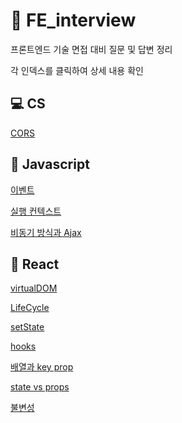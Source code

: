# 💬 FE_interview

프론트엔드 기술 면접 대비 질문 및 답변 정리

각 인덱스를 클릭하여 상세 내용 확인

## 💻 CS

[CORS](./cs/cors.md)

## 🚩 Javascript

[이벤트](./javascript/event.md)

[실행 컨텍스트](./javascript//executionContext.md)

[비동기 방식과 Ajax](./javascript/asynchronousAndAjax.md)

## 🚀 React

[virtualDOM](./react/virtualDOM.md)

[LifeCycle](./react/lifeCycle.md)

[setState](./react/setState.md)

[hooks](./react/hook.md)

[배열과 key prop](./react/ArrayAndkeyProp.md)

[state vs props](./react/stateVsProps.md)

[불변성](./react/immutable.md)
